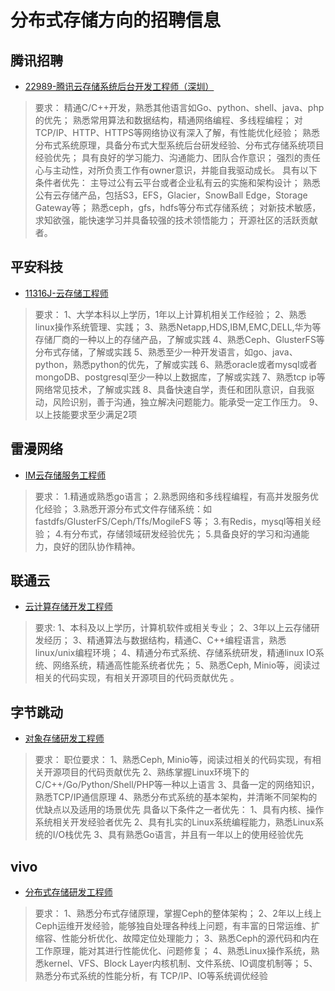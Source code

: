 # 分布式存储方向的招聘信息

##  腾讯招聘
* [22989-腾讯云存储系统后台开发工程师（深圳）](https://careers.tencent.com/jobdesc.html?postId=1242301446087512064)
> 要求：
精通C/C++开发，熟悉其他语言如Go、python、shell、java、php的优先；
熟悉常用算法和数据结构，精通网络编程、多线程编程；
对TCP/IP、HTTP、HTTPS等网络协议有深入了解，有性能优化经验；
熟悉分布式系统原理，具备分布式大型系统后台研发经验、分布式存储系统项目经验优先；
具有良好的学习能力、沟通能力、团队合作意识；
强烈的责任心与主动性，对所负责工作有owner意识，并能自我驱动成长。
具有以下条件者优先：
主导过公有云平台或者企业私有云的实施和架构设计；
熟悉公有云存储产品，包括S3，EFS，Glacier，SnowBall Edge，Storage Gateway等；
熟悉ceph，gfs，hdfs等分布式存储系统；
对新技术敏感，求知欲强，能快速学习并具备较强的技术领悟能力；
开源社区的活跃贡献者。


## 平安科技
* [11316J-云存储工程师](https://www.lagou.com/jobs/7027282.html?show=7bef631a444c4357b4be593280d46e76) 
> 要求：
1、大学本科以上学历，1年以上计算机相关工作经验；
2、熟悉linux操作系统管理、实践；
3、熟悉Netapp,HDS,IBM,EMC,DELL,华为等存储厂商的一种以上的存储产品，了解或实践
4、熟悉Ceph、GlusterFS等分布式存储，了解或实践
5、熟悉至少一种开发语言，如go、java、python，熟悉python的优先，了解或实践
6、熟悉oracle或者mysql或者mongoDB、postgresql至少一种以上数据库，了解或实践
7、熟悉tcp ip等网络常见技术，了解或实践
8、具备快速自学，责任和团队意识，自我驱动，风险识别，善于沟通，独立解决问题能力。能承受一定工作压力。
9、以上技能要求至少满足2项

## 雷漫网络
* [IM云存储服务工程师 ](https://www.lagou.com/jobs/7485546.html?show=7bef631a444c4357b4be593280d46e76)
> 要求：
1.精通或熟悉go语言；
2.熟悉网络和多线程编程，有高并发服务优化经验；
3.熟悉开源分布式文件存储系统：如fastdfs/GlusterFS/Ceph/Tfs/MogileFS 等；
3.有Redis，mysql等相关经验；
4.有分布式，存储领域研发经验优先；
5.具备良好的学习和沟通能力，良好的团队协作精神。

## 联通云
* [云计算存储开发工程师](https://www.lagou.com/jobs/7089069.html?show=7bef631a444c4357b4be593280d46e76)
> 要求:
1、本科及以上学历，计算机软件或相关专业；
2、3年以上云存储研发经历；
3、精通算法与数据结构，精通C、C++编程语言，熟悉linux/unix编程环境；
4、精通分布式系统、存储系统研发，精通linux IO系统、网络系统，精通高性能系统者优先；
5、熟悉Ceph, Minio等，阅读过相关的代码实现，有相关开源项目的代码贡献优先 。

## 字节跳动
* [对象存储研发工程师](https://www.lagou.com/jobs/5359248.html?show=fd9fa75dd5734c889fc45064f571ca5e) 
> 要求：
职位要求：
1、熟悉Ceph, Minio等，阅读过相关的代码实现，有相关开源项目的代码贡献优先
2、熟练掌握Linux环境下的C/C++/Go/Python/Shell/PHP等一种以上语言
3、具备一定的网络知识，熟悉TCP/IP通信原理
4、熟悉分布式系统的基本架构，并清晰不同架构的优缺点以及适用的场景优先
具备以下条件之一者优先：
1、具有内核、操作系统相关开发经验者优先
2、具有扎实的Linux系统编程能力，熟悉Linux系统的I/O栈优先
3、具有熟悉Go语言，并且有一年以上的使用经验优先

## vivo
* [分布式存储研发工程师](https://www.lagou.com/jobs/7532699.html?show=fd9fa75dd5734c889fc45064f571ca5e)
> 要求：
1、熟悉分布式存储原理，掌握Ceph的整体架构；
2、2年以上线上Ceph运维开发经验，能够独自处理各种线上问题，有丰富的日常运维、扩缩容、性能分析优化、故障定位处理能力；
3、熟悉Ceph的源代码和内在工作原理，能对其进行性能优化、问题修复；
4、熟悉Linux操作系统，熟悉kernel、VFS、Block Layer内核机制、文件系统、IO调度机制等；
5、熟悉分布式系统的性能分析，有 TCP/IP、IO等系统调优经验




